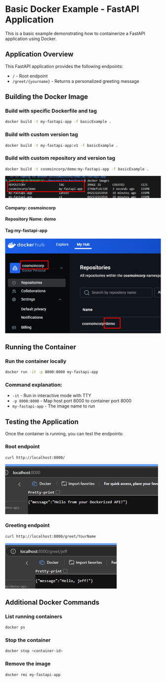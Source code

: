 # Basic Docker Example - FastAPI Application

This is a basic example demonstrating how to containerize a FastAPI application using Docker.

## Application Overview

This FastAPI application provides the following endpoints:
- `/` - Root endpoint
- `/greet/{yourname}` - Returns a personalized greeting message

## Building the Docker Image

### Build with specific Dockerfile and tag
```bash
docker build -t my-fastapi-app -f basicExample .
```

### Build with custom version tag
```bash
docker build -t my-fastapi-app:v1 -f basicExample .
```
### Build with custom repository and version tag 
```bash
docker build -t cosmoincorp/demo:my-fastapi-app -f basicExample .
```
![alt text](./images/dockerimage.png)


#### Company: cosmoincorp
#### Repository Name: demo
#### Tag:my-fastapi-app

![alt text](./images/dockerhubimage.png)

## Running the Container

### Run the container locally
```bash
docker run -it -p 8000:8000 my-fastapi-app
```

### Command explanation:
- `-it` - Run in interactive mode with TTY
- `-p 8000:8000` - Map host port 8000 to container port 8000
- `my-fastapi-app` - The image name to run

## Testing the Application

Once the container is running, you can test the endpoints:

### Root endpoint
```bash
curl http://localhost:8000/
```
![alt text](./images/image.png)
### Greeting endpoint
```bash
curl http://localhost:8000/greet/YourName
```
![alt text](./images/image2.png)
## Additional Docker Commands

### List running containers
```bash
docker ps
```

### Stop the container
```bash
docker stop <container-id>
```

### Remove the image
```bash
docker rmi my-fastapi-app
```
